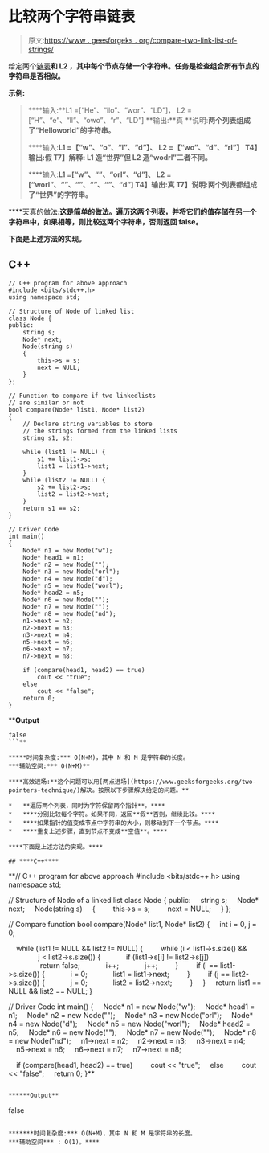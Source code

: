# 比较两个字符串链表

> 原文:[https://www . geesforgeks . org/compare-two-link-list-of-strings/](https://www.geeksforgeeks.org/compare-two-linked-list-of-strings/)

给定两个[链表](https://www.geeksforgeeks.org/data-structures/linked-list/)**和 **L2** ，其中每个节点存储一个字符串。任务是检查组合所有节点的字符串是否相似。**

****示例:****

> ****输入:**L1 =[“He”、“llo”、“wor”、“LD”]，
> L2 =[“H”、“e”、“ll”、“owo”、“r”、“LD”]
> **输出:**真
> **说明:**两个列表组成了“Helloworld”的字符串。**
> 
> ****输入:**L1 =【“w”、“o”、“l”、“d”】、
> L2 =【“wo”、“d”、“rl”】
> T4】输出:假
> T7】解释: L1 造“世界”但 L2 造“wodrl”二者不同。**
> 
>  ****输入:**L1 =[“w”、“”、“orl”、“d”]、
> L2 =[“worl”、“”、“”、“”、“”、“d”]
> T4】输出:真
> T7】说明:两个列表都组成了“世界”的字符串。**

****天真的做法:**这是简单的做法。遍历这两个列表，并将它们的值存储在另一个字符串中，如果相等，则比较这两个字符串，否则返回 false。**

**下面是上述方法的实现。**

## **C++**

```
// C++ program for above approach
#include <bits/stdc++.h>
using namespace std;

// Structure of Node of linked list
class Node {
public:
    string s;
    Node* next;
    Node(string s)
    {
        this->s = s;
        next = NULL;
    }
};

// Function to compare if two linkedlists
// are similar or not
bool compare(Node* list1, Node* list2)
{
    // Declare string variables to store 
    // the strings formed from the linked lists
    string s1, s2;

    while (list1 != NULL) {
        s1 += list1->s;
        list1 = list1->next;
    }
    while (list2 != NULL) {
        s2 += list2->s;
        list2 = list2->next;
    }
    return s1 == s2;
}

// Driver Code
int main()
{
    Node* n1 = new Node("w");
    Node* head1 = n1;
    Node* n2 = new Node("");
    Node* n3 = new Node("orl");
    Node* n4 = new Node("d");
    Node* n5 = new Node("worl");
    Node* head2 = n5;
    Node* n6 = new Node("");
    Node* n7 = new Node("");
    Node* n8 = new Node("nd");
    n1->next = n2;
    n2->next = n3;
    n3->next = n4;
    n5->next = n6;
    n6->next = n7;
    n7->next = n8;

    if (compare(head1, head2) == true)
        cout << "true";
    else
        cout << "false";
    return 0;
}
```

****Output**

```
false
```** 

*****时间复杂度:*** O(N+M)，其中 N 和 M 是字符串的长度。
***辅助空间:*** O(N+M)**

****高效进场:**这个问题可以用[两点进场](https://www.geeksforgeeks.org/two-pointers-technique/)解决。按照以下步骤解决给定的问题。**

*   **遍历两个列表，同时为字符保留两个指针**。****
*   ****分别比较每个字符。如果不同，返回**假**否则，继续比较。****
*   ****如果指针的值变成节点中字符串的大小，则移动到下一个节点。****
*   ****重复上述步骤，直到节点不变成**空值**。****

****下面是上述方法的实现。****

## ****C++****

```
**// C++ program for above approach
#include <bits/stdc++.h>
using namespace std;

// Structure of Node of a linked list
class Node {
public:
    string s;
    Node* next;
    Node(string s)
    {
        this->s = s;
        next = NULL;
    }
};

// Compare function
bool compare(Node* list1, Node* list2)
{
    int i = 0, j = 0;

    while (list1 != NULL && list2 != NULL) {
        while (i < list1->s.size() && 
               j < list2->s.size()) {
            if (list1->s[i] != list2->s[j])
                return false;
            i++;
            j++;
        }
        if (i == list1->s.size()) {
            i = 0;
            list1 = list1->next;
        }
        if (j == list2->s.size()) {
            j = 0;
            list2 = list2->next;
        }
    }
    return list1 == NULL && list2 == NULL;
}

// Driver Code
int main()
{
    Node* n1 = new Node("w");
    Node* head1 = n1;
    Node* n2 = new Node("");
    Node* n3 = new Node("orl");
    Node* n4 = new Node("d");
    Node* n5 = new Node("worl");
    Node* head2 = n5;
    Node* n6 = new Node("");
    Node* n7 = new Node("");
    Node* n8 = new Node("nd");
    n1->next = n2;
    n2->next = n3;
    n3->next = n4;
    n5->next = n6;
    n6->next = n7;
    n7->next = n8;

    if (compare(head1, head2) == true)
        cout << "true";
    else
        cout << "false";
    return 0;
}**
```

******Output**

```
false
```**** 

*******时间复杂度:*** O(N+M)，其中 N 和 M 是字符串的长度。
***辅助空间*** : O(1)。****